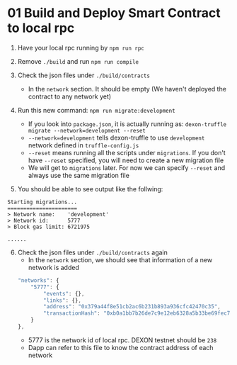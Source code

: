 # 01 Build and Deploy Smart Contract to local rpc

1. Have your local rpc running by `npm run rpc`

2. Remove `./build` and run `npm run compile`

3. Check the json files under `./build/contracts`
    -   In the `network` section. It should be empty (We haven't deployed the contract to any network yet)

4. Run this new command: `npm run migrate:development`
    - If you look into `package.json`, it is actually running as: `dexon-truffle migrate --network=development --reset`
    - `--network=development` tells dexon-truffle to use `development` network defined in `truffle-config.js`
    - `--reset` means running all the scripts under `migrations`. If you don't have `--reset` specified, you will need to create a new migration file
    - We will get to `migrations` later. For now we can specify `--reset` and always use the same migration file

5. You should be able to see output like the follwing:
```
Starting migrations...
======================
> Network name:    'development'
> Network id:      5777
> Block gas limit: 6721975

......

```
6. Check the json files under `./build/contracts` again
    -   In the `network` section, we should see that information of a new network is added
    ```js
    "networks": {
        "5777": {
            "events": {},
            "links": {},
            "address": "0x379a44f8e51cb2ac6b231b893a936cfc42470c35",
            "transactionHash": "0xb0a1bb7b26de7c9e12eb6328a5b33be69fec75638e7bb281e0625c40a98be093"
        }
    },
    ```
    - 5777 is the network id of local rpc. DEXON testnet should be `238`
    - Dapp can refer to this file to know the contract address of each network

